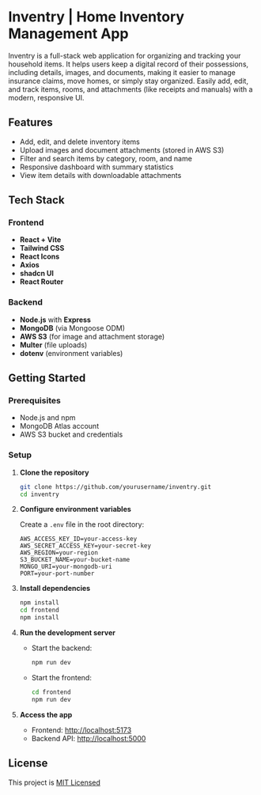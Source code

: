 # Inventry | Home Inventory Management App
Inventry is a full-stack web application for organizing and tracking your household items. It helps users keep a digital record of their possessions, including details, images, and documents, 
making it easier to manage insurance claims, move homes, or simply stay organized. Easily add, edit, and track items, rooms, and attachments (like receipts and manuals) with a modern, responsive UI.

## Features
- Add, edit, and delete inventory items
- Upload images and document attachments (stored in AWS S3)
- Filter and search items by category, room, and name
- Responsive dashboard with summary statistics
- View item details with downloadable attachments

## Tech Stack
### Frontend

- **React + Vite**
- **Tailwind CSS**
- **React Icons**
- **Axios**
- **shadcn UI**
- **React Router**

### Backend
- **Node.js** with **Express**
- **MongoDB** (via Mongoose ODM)
- **AWS S3** (for image and attachment storage)
- **Multer** (file uploads)
- **dotenv** (environment variables)


## Getting Started

### Prerequisites
- Node.js and npm
- MongoDB Atlas account
- AWS S3 bucket and credentials

### Setup

1. **Clone the repository**
   ```sh
   git clone https://github.com/yourusername/inventry.git
   cd inventry
   ```

2. **Configure environment variables**

   Create a `.env` file in the root directory:
   ```
   AWS_ACCESS_KEY_ID=your-access-key
   AWS_SECRET_ACCESS_KEY=your-secret-key
   AWS_REGION=your-region
   S3_BUCKET_NAME=your-bucket-name
   MONGO_URI=your-mongodb-uri
   PORT=your-port-number
   ```

3. **Install dependencies**
   ```sh
   npm install
   cd frontend
   npm install
   ```

4. **Run the development server**
   - Start the backend:
     ```sh
     npm run dev
     ```
   - Start the frontend:
     ```sh
     cd frontend
     npm run dev
     ```

5. **Access the app**
   - Frontend: [http://localhost:5173](http://localhost:5173)
   - Backend API: [http://localhost:5000](http://localhost:5000)

## License
This project is [MIT Licensed](https://github.com/mrxnadzim/inventry/blob/main/LICENSE)

